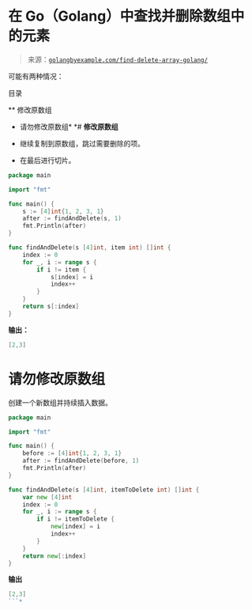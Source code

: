<!--yml

类别：未分类

日期：2024-10-13 06:13:41

-->

# 在 Go（Golang）中查找并删除数组中的元素

> 来源：[`golangbyexample.com/find-delete-array-golang/`](https://golangbyexample.com/find-delete-array-golang/)

可能有两种情况：

目录

**   修改原数组

+   请勿修改原数组*  *# **修改原数组**

+   继续复制到原数组，跳过需要删除的项。

+   在最后进行切片。

```go
package main

import "fmt"

func main() {
    s := [4]int{1, 2, 3, 1}
    after := findAndDelete(s, 1)
    fmt.Println(after)
}

func findAndDelete(s [4]int, item int) []int {
    index := 0
    for _, i := range s {
        if i != item {
            s[index] = i
            index++
        }
    }
    return s[:index]
}
```

**输出：**

```go
[2,3]
```

# **请勿修改原数组**

创建一个新数组并持续插入数据。

```go
package main

import "fmt"

func main() {
    before := [4]int{1, 2, 3, 1}
    after := findAndDelete(before, 1)
    fmt.Println(after)
}

func findAndDelete(s [4]int, itemToDelete int) []int {
    var new [4]int
    index := 0
    for _, i := range s {
        if i != itemToDelete {
            new[index] = i
            index++
        }
    }
    return new[:index]
}
```

**输出**

```go
[2,3]
```*
